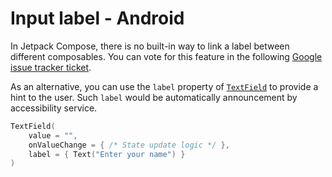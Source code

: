 # Input label - Android

In Jetpack Compose, there is no built-in way to link a label between different composables. You can vote for this feature in the following [Google issue tracker ticket](https://issuetracker.google.com/issues/165034732).

As an alternative, you can use the `label` property of [`TextField`](https://developer.android.com/reference/kotlin/androidx/compose/material/package-summary#TextField(kotlin.String,kotlin.Function1,androidx.compose.ui.Modifier,kotlin.Boolean,kotlin.Boolean,androidx.compose.ui.text.TextStyle,kotlin.Function0,kotlin.Function0,kotlin.Function0,kotlin.Function0,kotlin.Boolean,androidx.compose.ui.text.input.VisualTransformation,androidx.compose.foundation.text.KeyboardOptions,androidx.compose.foundation.text.KeyboardActions,kotlin.Boolean,kotlin.Int,androidx.compose.foundation.interaction.MutableInteractionSource,androidx.compose.ui.graphics.Shape,androidx.compose.material.TextFieldColors)) to provide a hint to the user. Such `label` would be automatically announcement by accessibility service.

```kotlin
TextField(
    value = "",
    onValueChange = { /* State update logic */ },
    label = { Text("Enter your name") }
)
```
